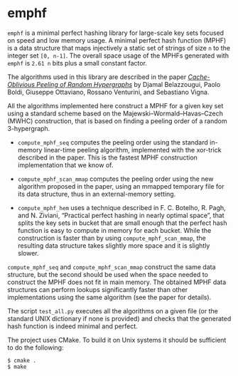 emphf
=====

`emphf` is a minimal perfect hashing library for large-scale key sets focused on
speed and low memory usage. A minimal perfect hash function (MPHF) is a data
structure that maps injectively a static set of strings of size `n` to the
integer set `[0, n-1]`. The overall space usage of the MPHFs generated with
`emphf` is `2.61 n` bits plus a small constant factor.

The algorithms used in this library are described in the paper
[*Cache-Oblivious Peeling of Random Hypergraphs*](http://arxiv.org/abs/1312.0526)
by Djamal Belazzougui, Paolo Boldi, Giuseppe Ottaviano, Rossano Venturini, and
Sebastiano Vigna.

All the algorithms implemented here construct a MPHF for a given key set using a
standard scheme based on the Majewski–Wormald–Havas–Czech (MWHC) construction,
that is based on finding a peeling order of a random 3-hypergraph.

* `compute_mphf_seq` computes the peeling order using the standard in-memory
  linear-time peeling algorithm, implemented with the xor-trick described in the
  paper. This is the fastest MPHF construction implementation that we know of.

* `compute_mphf_scan_mmap` computes the peeling order using the new algorithm
  proposed in the paper, using an mmapped temporary file for its data structure,
  thus in an external-memory setting.

* `compute_mphf_hem` uses a technique described in F. C. Botelho, R. Pagh, and
  N. Ziviani, “Practical perfect hashing in nearly optimal space”, that splits
  the key sets in bucket that are small enough that the perfect hash function is
  easy to compute in memory for each bucket. While the construction is faster
  than by using `compute_mphf_scan_mmap`, the resulting data structure takes
  slightly more space and it is slightly slower.

`compute_mphf_seq` and `compute_mphf_scan_mmap` construct the same data
structure, but the second should be used when the space needed to construct the
MPHF does not fit in main memory. The obtained MPHF data structures can perform
lookups significantly faster than other implementations using the same algorithm
(see the paper for details).

The script `test_all.py` executes all the algorithms on a given file (or the
standard UNIX dictionary if none is provided) and checks that the generated hash
function is indeed minimal and perfect.

The project uses CMake. To build it on Unix systems it should be sufficient to
do the following:

    $ cmake .
    $ make
